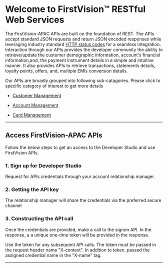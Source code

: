 # Welcome to FirstVision™ RESTful Web Services


The FirstVision-APAC APIs are built on the foundation of REST. The APIs accept standard JSON requests and return JSON encoded responses while leveraging industry standard [HTTP status codes](https://en.wikipedia.org/wiki/List_of_HTTP_status_codes) for a seamless integration. Interaction through our APIs provides the developer community the ability to retrieve/update the customer demographic information, account's financial information,and, the payment instrument details in a simple and intuitive manner. It also provides APIs to retrieve transactions, statements details, loyalty points, offers, and, multiple EMIs conversion details.  

Our APIs are broadly grouped into following sub-catagories.  Please click to specific category of interest to get more details

- [Customer Management](./?path=/docs/Customer-Management.md)

- [Account Management](./?path=/docs/Account-Management.md)

- [Card Management](./?path=/docs/Card-Management.md)

---

## Access FirstVision-APAC APIs

Follow the below steps to get an access to the Developer Studio and use FirstVision APIs.

### 1. Sign up for  Developer Studio

Request for APIs credentials through your account relationship manager.

### 2. Getting the API key

The relationship manager will share the credentials via the preferred secure channel

### 3. Constructing the API call

Once the credentials are provided, make a call to the signon API. In the response, a a unique one-time token will be provided in the response. 

Use the token for any subsequent API calls.  The token must be passed in the request header name "X-context".  In addition to token, passed the assigned credential name in the "X-name" tag.

---
